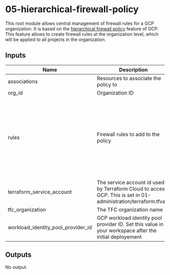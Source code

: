 # 05-hierarchical-firewall-policy
This root module allows central management of firewall rules for a GCP organization. It is based on the
[hierarchical firewall policy](https://cloud.google.com/vpc/docs/firewalls#hierarchical_firewall_policy) feature of GCP.
This feature allows to create firewall rules at the organization level, which will be applied to all projects in the 
organization.

## Inputs

| Name | Description | Type | Default | Required |
|------|-------------|------|---------|:-----:|
| associations | Resources to associate the policy to | `list(string)` | n/a | yes |
| org\_id | Organization ID | `any` | n/a | yes |
| rules | Firewall rules to add to the policy | <pre>map(object({<br>    description             = string<br>    direction               = string<br>    action                  = string<br>    priority                = number<br>    ranges                  = list(string)<br>    ports                   = map(list(string))<br>    target_service_accounts = list(string)<br>    target_resources        = list(string)<br>    logging                 = bool<br>  }))<br></pre> | `{}` | no |
| terraform\_service\_account | The service account id used by Terraform Cloud to access GCP. This is set in 01-administration/terraform.tfvars | `any` | n/a | yes |
| tfc\_organization | The TFC organization name | `any` | n/a | yes |
| workload\_identity\_pool\_provider\_id | GCP workload identity pool provider ID. Set this value in your workspace after the initial deployement | `string` | n/a | yes |

## Outputs

No output.
